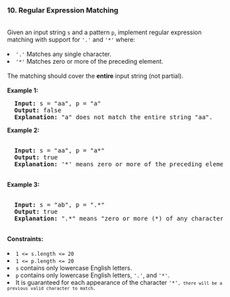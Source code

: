 <h3>10. Regular Expression Matching</h3>
<br>
Given an input string <code>s</code> and a pattern <code>p</code>, implement regular expression matching with support for <code>'.'</code> and <code>'*'</code> where:<br>
<br>
<li><code>'.'</code> Matches any single character.</li>
<li><code>'*'</code> Matches zero or more of the preceding element.</li>
<br>
The matching should cover the <strong>entire</strong> input string (not partial).<br>
<br>
<b>Example 1:</b><br>
<pre>
  <strong>Input:</strong> s = "aa", p = "a"
  <strong>Output:</strong> false
  <strong>Explanation:</strong> "a" does not match the entire string "aa".
</pre>
<b>Example 2:</b><br>
<br>
<pre>
  <strong>Input:</strong> s = "aa", p = "a*"
  <strong>Output:</strong> true
  <strong>Explanation:</strong> '*' means zero or more of the preceding element, 'a'. Therefore, by repeating 'a' once, it becomes "aa".
</pre>
<br>
<b>Example 3:</b><br>
<br>
<pre>
  <strong>Input:</strong> s = "ab", p = ".*"
  <strong>Output:</strong> true
  <strong>Explanation:</strong> ".*" means "zero or more (*) of any character (.)".
</pre> 
<br>
<b>Constraints:</b><br>
<br>
<li><code>1 <= s.length <= 20</code></li>
<li><code>1 <= p.length <= 20</code></li>
<li><code>s</code> contains only lowercase English letters.</li>
<li><code>p</code> contains only lowercase English letters, <code>'.'</code>, and <code>'*'</code>.</li>
<li>It is guaranteed for each appearance of the character <code>'*'<code>, there will be a previous valid character to match.</li>
